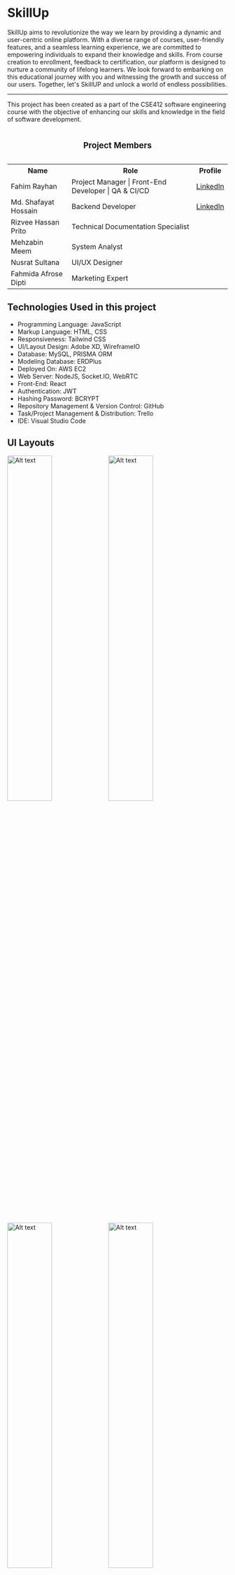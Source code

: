 # SkillUp

SkillUp aims to revolutionize the way we learn by providing a dynamic
and user-centric online platform. With a diverse range of courses, user-friendly features,
and a seamless learning experience, we are committed to empowering individuals to
expand their knowledge and skills. From course creation to enrollment, feedback to
certification, our platform is designed to nurture a community of lifelong learners. We
look forward to embarking on this educational journey with you and witnessing the
growth and success of our users. Together, let's SkillUP and unlock a world of endless
possibilities.

<hr>

This project has been created as a part of the CSE412 software engineering course with the objective of enhancing our skills and knowledge in the field of software development.

<table style="margin: auto;">
      <caption>
        <h3>Project Members</h3>
      </caption>
      <tr>
        <th>Name</th>
        <th>Role</th>
        <th>Profile</th>
      </tr>
      <tr>
        <td>Fahim Rayhan</td>
        <td>
          Project Manager | Front-End Developer | QA & CI/CD
        </td>
        <td>
          <a
            href="https://www.linkedin.com/in/fahim-rayhan/"
            target="_blank"
          >LinkedIn</a>
        </td>
      </tr>
      <tr>
        <td>Md. Shafayat Hossain</td>
        <td>Backend Developer</td>
        <td>
          <a
            href="https://www.linkedin.com/in/shafayat-hossain-84a32b1b8/"
            target="_blank"
          >LinkedIn</a>
        </td>
      </tr>
      <tr>
        <td>Rizvee Hassan Prito</td>
        <td>Technical Documentation Specialist</td>
        <td>
          <a href="http://" target="_blank" rel="noopener noreferrer"></a>
        </td>
      </tr>
      <tr>
        <td>Mehzabin Meem</td>
        <td>System Analyst</td>
        <td>
          <a href="http://" target="_blank" rel="noopener noreferrer"></a>
        </td>
      </tr>
      <tr>
        <td>Nusrat Sultana</td>
        <td>UI/UX Designer</td>
        <td>
          <a href="http://" target="_blank" rel="noopener noreferrer"></a>
        </td>
      </tr>
      <tr>
        <td>Fahmida Afrose Dipti</td>
        <td>Marketing Expert</td>
        <td>
          <a href="http://" target="_blank" rel="noopener noreferrer"></a>
        </td>
      </tr>
    </table>

## Technologies Used in this project

- Programming Language: JavaScript
- Markup Language: HTML, CSS
- Responsiveness: Tailwind CSS
- UI/Layout Design: Adobe XD, WireframeIO
- Database: MySQL, PRISMA ORM
- Modeling Database: ERDPlus
- Deployed On: AWS EC2
- Web Server: NodeJS, Socket.IO, WebRTC
- Front-End: React
- Authentication: JWT
- Hashing Password: BCRYPT
- Repository Management & Version Control: GitHub
- Task/Project Management & Distribution: Trello
- IDE: Visual Studio Code

## UI Layouts

<img src="/screenshots/p16.png"
  alt="Alt text"
  title="P16"
  width=45%>
<img src="/screenshots/p17.png"
  alt="Alt text"
  title="P17"
  width=45%>
<img src="/screenshots/p18.png"
  alt="Alt text"
  title="P18"
  width=45%>
<img src="/screenshots/p19.png"
  alt="Alt text"
  title="P19"
  width=45%>
<img src="/screenshots/p1.png"
  alt="Alt text"
  title="P1"
  width=45%>
<img src="/screenshots/p6.png"
  alt="Alt text"
  title="P6"
  width=45%>
<img src="/screenshots/p2.png"
  alt="Alt text"
  title="P2"
  width=45%>
<img src="/screenshots/p5.png"
  alt="Alt text"
  title="P5"
  width=45%>
<img src="/screenshots/p4.png"
  alt="Alt text"
  title="P4"
  width=45%>
<img src="/screenshots/p7.png"
  alt="Alt text"
  title="P7"
  width=45%>

<img src="/screenshots/p3.png"
  alt="Alt text"
  title="P3"
  width=45%>
<img src="/screenshots/p8.png"
  alt="Alt text"
  title="P8"
  width=45%>
<img src="/screenshots/p9.png"
  alt="Alt text"
  title="P9"
  width=45%>
<img src="/screenshots/p10.png"
  alt="Alt text"
  title="P10"
  width=45%>
<img src="/screenshots/p11.png"
  alt="Alt text"
  title="P11"
  width=45%>
<img src="/screenshots/p12.png"
  alt="Alt text"
  title="P12"
  width=45%>
<img src="/screenshots/p13.png"
  alt="Alt text"
  title="P13"
  width=45%>
<img src="/screenshots/p15.png"
  alt="Alt text"
  title="P15"
  width=45%>
<img src="/screenshots/p14.png"
  alt="Alt text"
  title="P14"
  width=45%>
